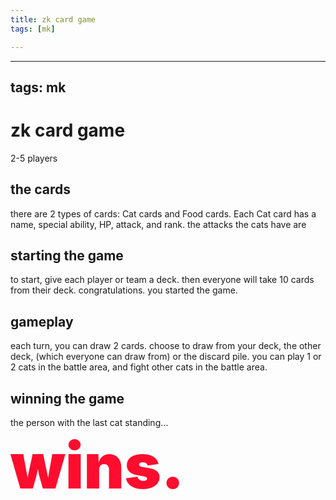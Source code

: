 ```yaml
---
title: zk card game
tags: [mk]

---
```


---
tags: mk
---


# zk card game
2-5 players
## the cards
there are 2 types of cards: Cat cards and Food cards. Each Cat card has a name, special ability, HP, attack, and rank. the attacks the cats have are 
## starting the game
to start, give each player or team a deck.  then everyone will take 10 cards from their deck. congratulations. you started the game.
## gameplay
each turn, you can draw 2 cards. choose to draw from your deck, the other deck, (which everyone can draw from) or the discard pile. you can play 1 or 2 cats in the battle area, and fight other cats in the battle area. 
## winning the game

the person with the last cat standing...
<span style="font-size: 100px; font-weight: 900; color: rgba(255, 0, 35, .95)">wins.</span>



